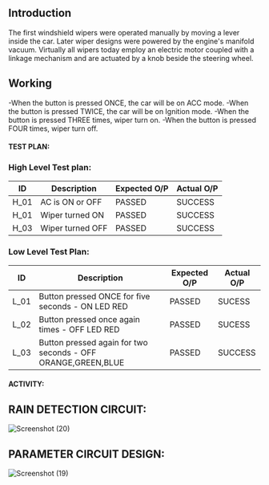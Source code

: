 ## Introduction
The first windshield wipers were operated manually by moving a lever inside the car. Later wiper designs were powered by the engine's manifold vacuum. Virtually all wipers today employ an electric motor coupled with a linkage mechanism and are actuated by a knob beside the steering wheel.


## Working
-When the button is pressed ONCE, the car will be on ACC mode.
-When the button is pressed TWICE, the car will be on Ignition mode.
-When the button is pressed THREE times, wiper turn on.
-When the button is pressed FOUR times, wiper turn off.



#### TEST PLAN:
### High Level Test plan:
| ID    | Description                             | Expected O/P | Actual O/P | 
|-------|-----------------------------------------| ------------ | ---------- | 
| H_01  |AC is  ON or OFF             |PASSED        |SUCCESS     | 
| H_01  |Wiper turned ON                     |PASSED        |SUCCESS     |
| H_03  |Wiper turned OFF             |PASSED        |SUCCESS     | 
### Low Level Test Plan:
| ID    | Description           | Expected O/P | Actual O/P | 
|-------|-----------------------| ------------ | -----------|
| L_01  |Button pressed ONCE for five seconds - ON LED RED          | PASSED       |SUCESS      |
| L_02  |Button pressed once again times - OFF LED RED | PASSED       |SUCESS      | Scenario     |
| L_03  |Button pressed again for two seconds - OFF ORANGE,GREEN,BLUE  | PASSED       |SUCCESS     | 
####  ACTIVITY:
## RAIN DETECTION CIRCUIT:
![Screenshot (20)](https://user-images.githubusercontent.com/79862567/168079223-6f4cd46f-aa23-4be9-9b60-8ce89486c124.png)
## PARAMETER CIRCUIT DESIGN:
![Screenshot (19)](https://user-images.githubusercontent.com/79862567/168079426-34b05262-08b4-49ef-a57e-9ada2944171f.png)
